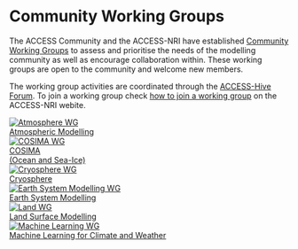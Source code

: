 # Community Working Groups

The ACCESS Community and the ACCESS-NRI have established [Community Working Groups](https://www.access-nri.org.au/working-groups) to assess and prioritise the needs of the modelling community as well as encourage collaboration within. These working groups are open to the community and welcome new members.

The working group activities are coordinated through the [ACCESS-Hive Forum](https://forum.access-hive.org.au).
To join a working group check [how to join a working group](https://www.access-nri.org.au/how-to-join-a-working-group) on the ACCESS-NRI webite.

<div class="card-container">
    <a href="https://forum.access-hive.org.au/c/atmosphere/working-group/41" class="vertical-card aspect-ratio1to1" target="_blank">
        <div class="card-image-container">
            <img class="img-contain" src="/assets/working_groups_icons/atmosphere.png" alt="Atmosphere WG"></img>
        </div>
        <div class="card-text-container bold">Atmospheric Modelling</div>
    </a>
    <a href="https://forum.access-hive.org.au/c/cosima/working-group/42" class="vertical-card aspect-ratio1to1" target="_blank">
        <div class="card-image-container">
            <img class="img-contain" src="/assets/working_groups_icons/cosima.png" alt="COSIMA WG"></img>
        </div>
        <div class="card-text-container bold">COSIMA<br>(Ocean and Sea-Ice)</div>
    </a>
    <a href="https://forum.access-hive.org.au/c/cryosphere/working-group/45" class="vertical-card aspect-ratio1to1" target="_blank">
        <div class="card-image-container">
            <img class="img-contain" src="/assets/working_groups_icons/cryosphere.png" alt="Cryosphere WG"></img>
        </div>
        <div class="card-text-container bold">Cryosphere</div>
    </a>
    <a href="https://forum.access-hive.org.au/c/esm/esm-working-group/43" class="vertical-card aspect-ratio1to1" target="_blank">
        <div class="card-image-container">
            <img class="img-contain" src="/assets/working_groups_icons/earth_system_modelling.png" alt="Earth System Modelling WG"></img>
        </div>
        <div class="card-text-container bold">Earth System Modelling</div>
    </a>
    <a href="https://forum.access-hive.org.au/c/land/working-group/47" class="vertical-card aspect-ratio1to1" target="_blank">
        <div class="card-image-container">
            <img class="img-contain" src="/assets/working_groups_icons/land.png" alt="Land WG"></img>
        </div>
        <div class="card-text-container bold">Land Surface Modelling</div>
    </a>
    <a href="https://forum.access-hive.org.au/c/machine-learning/211" class="vertical-card aspect-ratio1to1" target="_blank">
        <div class="card-image-container">
            <img class="img-contain" src="/assets/working_groups_icons/machine_learning.png" alt="Machine Learning WG"></img>
        </div>
        <div class="card-text-container bold">Machine Learning for Climate and Weather</div>
    </a>
</div>

